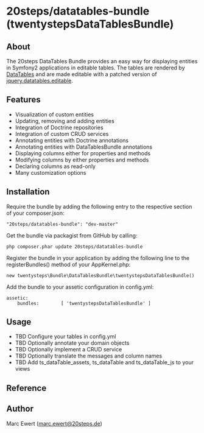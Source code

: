 # 20steps/datatables-bundle (twentystepsDataTablesBundle)

## About

The 20steps DataTables Bundle provides an easy way for displaying entities in Symfony2 applications in editable tables. The tables are rendered by [DataTables](https://datatables.net/) and are made editable with a patched version of [jquery.datatables.editable](https://code.google.com/p/jquery-datatables-editable/).

## Features

* Visualization of custom entities
* Updating, removing and adding entities
* Integration of Doctrine repositories
* Integration of custom CRUD services
* Annotating entities with Doctrine annotations
* Annotating entities with DataTablesBundle annotations
* Displaying columns either for properties and methods
* Modifying columns by either properties and methods
* Declaring columns as read-only
* Many customization options

## Installation

Require the bundle by adding the following entry to the respective section of your composer.json:
```
"20steps/datatables-bundle": "dev-master"
```

Get the bundle via packagist from GitHub by calling:
```
php composer.phar update 20steps/datatables-bundle
```

Register the bundle in your application by adding the following line to the registerBundles() method of your AppKernel.php:  
```
new twentysteps\Bundle\DataTablesBundle\twentystepsDataTablesBundle()
```

Add the bundle to your assetic configuration in config.yml:  
```
assetic:
    bundles:        [ 'twentystepsDataTablesBundle' ]
```

## Usage

* TBD Configure your tables in config.yml
* TBD Optionally annotate your domain objects
* TBD Optionally implement a CRUD service
* TBD Optionally translate the messages and column names
* TBD Add ts_dataTable_assets, ts_dataTable and ts_dataTable_js to your views

## Reference

## Author

Marc Ewert (marc.ewert@20steps.de)
